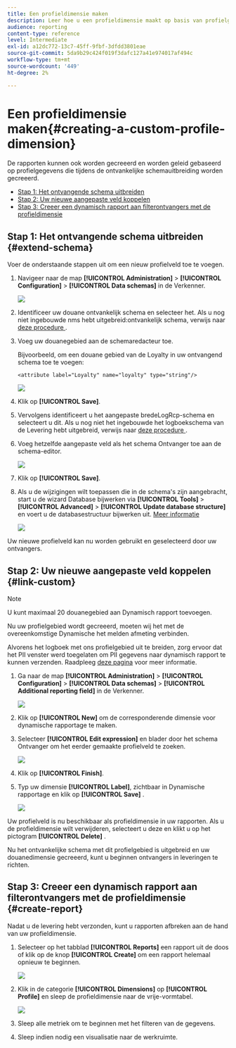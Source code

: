 ```yaml
---
title: Een profieldimensie maken
description: Leer hoe u een profieldimensie maakt op basis van profielgegevens.
audience: reporting
content-type: reference
level: Intermediate
exl-id: a12dc772-13c7-45ff-9fbf-3dfdd3801eae
source-git-commit: 5da9b29c424f019f3dafc127a41e974017af494c
workflow-type: tm+mt
source-wordcount: '449'
ht-degree: 2%

---
```


# Een profieldimensie maken{#creating-a-custom-profile-dimension}

De rapporten kunnen ook worden gecreeerd en worden geleid gebaseerd op profielgegevens die tijdens de ontvankelijke schemauitbreiding worden gecreeerd.

* [Stap 1: Het ontvangende schema uitbreiden](##extend-schema)
* [Stap 2: Uw nieuwe aangepaste veld koppelen](#link-custom)
* [Stap 3: Creeer een dynamisch rapport aan filterontvangers met de profieldimensie](#create-report)

## Stap 1: Het ontvangende schema uitbreiden {#extend-schema}

Voer de onderstaande stappen uit om een nieuw profielveld toe te voegen.

1. Navigeer naar de map **[!UICONTROL Administration]** > **[!UICONTROL Configuration]** > **[!UICONTROL Data schemas]** in de Verkenner.

   ![](assets/custom_field_1.png)

1. Identificeer uw douane ontvankelijk schema en selecteer het. Als u nog niet ingebouwde nms hebt uitgebreid:ontvankelijk schema, verwijs naar [ deze procedure ](https://experienceleague.adobe.com/nl/docs/campaign/campaign-v8/developer/shemas-forms/extend-schema).

1. Voeg uw douanegebied aan de schemaredacteur toe.

   Bijvoorbeeld, om een douane gebied van de Loyalty in uw ontvangend schema toe te voegen:

   ```
   <attribute label="Loyalty" name="loyalty" type="string"/>
   ```

   ![](assets/custom_field_2.png)

1. Klik op **[!UICONTROL Save]**.

1. Vervolgens identificeert u het aangepaste bredeLogRcp-schema en selecteert u dit. Als u nog niet het ingebouwde het logboekschema van de Levering hebt uitgebreid, verwijs naar [ deze procedure ](https://experienceleague.adobe.com/nl/docs/campaign/campaign-v8/developer/shemas-forms/extend-schema).

1. Voeg hetzelfde aangepaste veld als het schema Ontvanger toe aan de schema-editor.

   ![](assets/custom_field_3.png)

1. Klik op **[!UICONTROL Save]**.

1. Als u de wijzigingen wilt toepassen die in de schema&#39;s zijn aangebracht, start u de wizard Database bijwerken via **[!UICONTROL Tools]** > **[!UICONTROL Advanced]** > **[!UICONTROL Update database structure]** en voert u de databasestructuur bijwerken uit. [Meer informatie](https://experienceleague.adobe.com/nl/docs/campaign/campaign-v8/developer/shemas-forms/update-database-structure)

   ![](assets/custom_field_4.png)

Uw nieuwe profielveld kan nu worden gebruikt en geselecteerd door uw ontvangers.

## Stap 2: Uw nieuwe aangepaste veld koppelen {#link-custom}

>[!NOTE]
>
> U kunt maximaal 20 douanegebied aan Dynamisch rapport toevoegen.

Nu uw profielgebied wordt gecreeerd, moeten wij het met de overeenkomstige Dynamische het melden afmeting verbinden.

Alvorens het logboek met ons profielgebied uit te breiden, zorg ervoor dat het PII venster werd toegelaten om PII gegevens naar dynamisch rapport te kunnen verzenden. Raadpleeg [deze pagina](pii-agreement.md) voor meer informatie.

1. Ga naar de map **[!UICONTROL Administration]** > **[!UICONTROL Configuration]** > **[!UICONTROL Data schemas]** > **[!UICONTROL Additional reporting field]** in de Verkenner.

   ![](assets/custom_field_5.png)

1. Klik op **[!UICONTROL New]** om de corresponderende dimensie voor dynamische rapportage te maken.

1. Selecteer **[!UICONTROL Edit expression]** en blader door het schema Ontvanger om het eerder gemaakte profielveld te zoeken.

   ![](assets/custom_field_6.png)

1. Klik op **[!UICONTROL Finish]**.

1. Typ uw dimensie **[!UICONTROL Label]**, zichtbaar in Dynamische rapportage en klik op **[!UICONTROL Save]** .

   ![](assets/custom_field_7.png)

Uw profielveld is nu beschikbaar als profieldimensie in uw rapporten. Als u de profieldimensie wilt verwijderen, selecteert u deze en klikt u op het pictogram **[!UICONTROL Delete]** .

Nu het ontvankelijke schema met dit profielgebied is uitgebreid en uw douanedimensie gecreeerd, kunt u beginnen ontvangers in leveringen te richten.

## Stap 3: Creeer een dynamisch rapport aan filterontvangers met de profieldimensie {#create-report}

Nadat u de levering hebt verzonden, kunt u rapporten afbreken aan de hand van uw profieldimensie.

1. Selecteer op het tabblad **[!UICONTROL Reports]** een rapport uit de doos of klik op de knop **[!UICONTROL Create]** om een rapport helemaal opnieuw te beginnen.

   ![](assets/custom_field_8.png)

1. Klik in de categorie **[!UICONTROL Dimensions]** op **[!UICONTROL Profile]** en sleep de profieldimensie naar de vrije-vormtabel.

   ![](assets/custom_field_9.png)

1. Sleep alle metriek om te beginnen met het filteren van de gegevens.

1. Sleep indien nodig een visualisatie naar de werkruimte.

